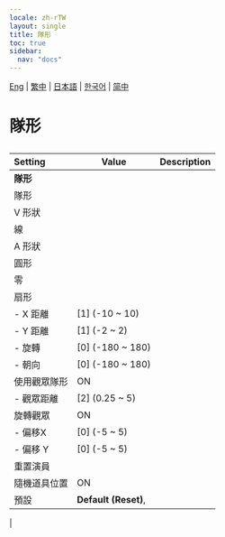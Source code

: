 ```yaml
---
locale: zh-rTW
layout: single
title: 隊形
toc: true
sidebar:
  nav: "docs"
---
```

[Eng](/dancexr/menu/2025.4/actors/formation.md) | [繁中](/tw/dancexr/menu/2025.4/actors/formation.md) | [日本語](/jp/dancexr/menu/2025.4/actors/formation.md) | [한국어](/kr/dancexr/menu/2025.4/actors/formation.md) | [简中](/zh/dancexr/menu/2025.4/actors/formation.md)
# 隊形
## 
| Setting | Value | Description |
| :--- | --- | :--- |
|**隊形** | | 
| 隊形 || 
| V 形狀 || 
| 線 || 
| A 形狀 || 
| 圓形 || 
| 零 || 
| 扇形 || 
|- X 距離| [1] (-10 ~ 10) | 
|- Y 距離| [1] (-2 ~ 2) | 
|- 旋轉| [0] (-180 ~ 180) | 
|- 朝向| [0] (-180 ~ 180) | 
| 使用觀眾隊形 | ON | 
|- 觀眾距離| [2] (0.25 ~ 5) | 
| 旋轉觀眾 | ON | 
|- 偏移X| [0] (-5 ~ 5) | 
|- 偏移 Y| [0] (-5 ~ 5) | 
| 重置演員 || 
| 隨機道具位置 | ON | 
| 預設 |  **Default (Reset)**,  |  |
|
